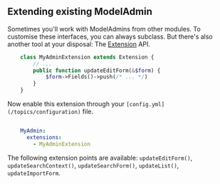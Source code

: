 ## Extending existing ModelAdmin

Sometimes you'll work with ModelAdmins from other modules. To customise these interfaces, you can always subclass. But there's
also another tool at your disposal: The [Extension](api:SilverStripe\Core\Extension) API.


```php
	class MyAdminExtension extends Extension {
		// ...
		public function updateEditForm(&$form) {
			$form->Fields()->push(/* ... */)
		}
	}
```

Now enable this extension through your `[config.yml](/topics/configuration)` file.


```yml

	MyAdmin:
	  extensions:
	    - MyAdminExtension
```

The following extension points are available: `updateEditForm()`, `updateSearchContext()`,
`updateSearchForm()`, `updateList()`, `updateImportForm`.
